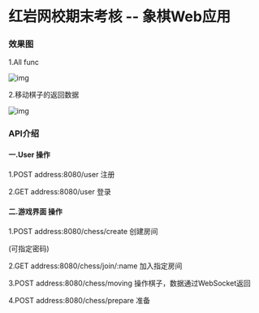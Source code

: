 # 红岩网校期末考核 -- 象棋Web应用



### 效果图

1.All func

![img]( https://s3.bmp.ovh/imgs/2022/06/11/dff88dd8074ad9ee.png )

2.移动棋子的返回数据

![img]( https://s3.bmp.ovh/imgs/2022/06/11/3bc3c6fe2c0d245c.png )

### API介绍

#### 一.User 操作

1.POST address:8080/user             注册

2.GET address:8080/user			  登录

#### 二.游戏界面 操作

1.POST address:8080/chess/create   创建房间

(可指定密码)

2.GET    address:8080/chess/join/:name 加入指定房间

3.POST  address:8080/chess/moving       操作棋子，数据通过WebSocket返回

4.POST  address:8080/chess/prepare	准备

